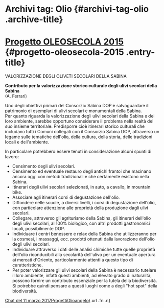 Archivi tag: Olio {#archivi-tag-olio .archive-title}
=================

[Progetto OLEOSECOLA 2015](index87e8.html?p=491) {#progetto-oleosecola-2015 .entry-title}
================================================

VALORIZZAZIONE DEGLI OLIVETI SECOLARI DELLA SABINA

**Contributo per la valorizzazione storico culturale degli ulivi secolari della Sabina**\
(A. Ferrari)

Uno degli obiettivi primari del Consorzio Sabina DOP è salvaguardare il patrimonio di esemplari di ulivi secolari e monumentali della Sabina.\
Per quanto riguarda la valorizzazione degli ulivi secolari della Sabina e del loro ambiente, sarebbe opportuno considerare il problema nella realtà del suo insieme territoriale. Predisporre cioè itinerari storico culturali che includano tutti i Comuni collegati con il Consorzio Sabina DOP, attraverso un legame sulle tematiche dell'olio, della cultura, della storia, delle tradizioni locali e dell'ambiente.

In particolare potrebbero essere tenuti in considerazione alcuni spunti di lavoro:

-   Censimento degli ulivi secolari.
-   Censimento ed eventuale restauro degli antichi frantoi che macinano ancora oggi con metodi tradizionali e che certamente esistono nella Sabina.
-   Itinerari degli ulivi secolari selezionati, in auto, a cavallo, in mountain bike.
-   Associare agli itinerari corsi di degustazione dell'olio.
-   Diffondere nelle scuole, a diversi livelli, i corsi di degustazione dell'olio, con particolare attenzione alle proprietà della produzione dagli ulivi secolari.
-   Collegare, attraverso gli agriturismo della Sabina, gli itinerari dell'olio degli ulivi secolari, al 100% biologico, con altri prodotti gastronomici locali, possibilmente DOP.
-   Individuare i centri benessere e relax della Sabina che utilizzeranno per la cosmesi, i massaggi, ecc. prodotti ottenuti dalla lavorazione dell'olio degli ulivi secolari.
-   Individuare attraverso i dati delle analisi chimiche tutte quelle proprietà dell'olio riconducibili alla secolarità dell'ulivo per un eventuale apertura ai mercati d'Oriente, particolarmente attenti a questo tipo di caratteristiche.
-   Per poter valorizzare gli ulivi secolari della Sabina è necessario tutelare il loro ambiente, infatti questi ambienti, ad elevato grado di naturalità, possono fornire un contributo essenziale per la tutela della biodiversità. Si potrebbe quindi pensare a questi luoghi come a degli "hot spot" della biodiversità.

[Chat del 11 marzo 2017](index87e8.html?p=491 "Permalink a Progetto OLEOSECOLA 2015")[Progetti](index0b40.html?cat=9)[Olio](index868f.html?tag=olio)[angelo](indexcd64.html?author=1 "Vedi tutti gli articoli di angelo"){.url .fn .n}
